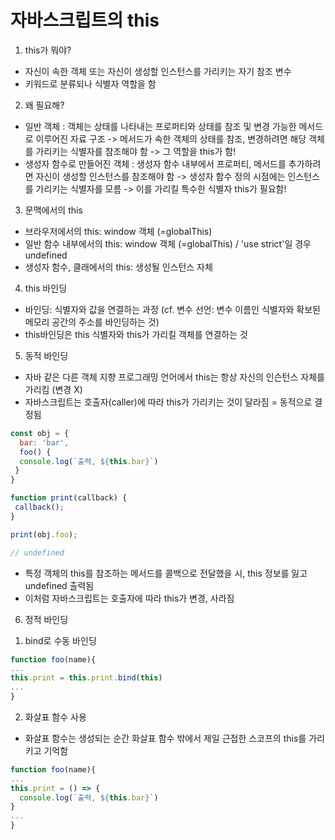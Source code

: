 # 자바스크립트의 this 

1. this가 뭐야?
* 자신이 속한 객체 또는 자신이 생성할 인스턴스를 가리키는 자기 참조 변수 
* 키워드로 분류되나 식별자 역할을 함 

2. 왜 필요해? 
* 일반 객체
: 객체는 상태를 나타내는 프로퍼티와 상태를 참조 및 변경 가능한 메서드로 이루어진 자료 구조
-> 메서드가 속한 객체의 상태를 참조, 변경하려면 해당 객체를 가리키는 식별자를 참조해야 함 
-> 그 역할을 this가 함! 
* 생성자 함수로 만들어진 객체 
: 생성자 함수 내부에서 프로퍼티, 메서드를 추가하려면 자신이 생성할 인스턴스를 참조해야 함 
-> 생성자 함수 정의 시점에는 인스턴스를 가리키는 식별자를 모름 
-> 이를 가리킬 특수한 식별자 this가 필요함! 

3. 문맥에서의 this
* 브라우저에서의 this: window 객체 (=globalThis)
* 일반 함수 내부에서의 this: window 객체 (=globalThis) / 'use strict'일 경우 undefined
* 생성자 함수, 클래에서의 this: 생성될 인스턴스 자체 

4. this 바인딩
* 바인딩: 식별자와 값을 연결하는 과정 
 (cf. 변수 선언: 변수 이름인 식별자와 확보된 메모리 공간의 주소를 바인딩하는 것)
* this바인딩은 this 식별자와 this가 가리킬 객체를 연결하는 것 

5. 동적 바인딩
* 자바 같은 다른 객체 지향 프로그래밍 언어에서 this는 항상 자신의 인슨턴스 자체를 가리킴 (변경 X)
* 자바스크립트는 호출자(caller)에 따라 this가 가리키는 것이 달라짐 = 동적으로 결정됨

```jsx
const obj = {
  bar: 'bar',
  foo() {
  console.log(`출력, ${this.bar}`)
 }
}

function print(callback) {
 callback(); 
}

print(obj.foo);

// undefined
```
* 특정 객체의 this를 참조하는 메서드를 콜백으로 전달했을 시, this 정보를 잃고 undefined 출력됨
* 이처럼 자바스크립트는 호출자에 따라 this가 변경, 사라짐 

6. 정적 바인딩 
1) bind로 수동 바인딩
```jsx
function foo(name){
...
this.print = this.print.bind(this)
...
} 
```
2) 화살표 함수 사용
* 화살표 함수는 생성되는 순간 화살표 함수 밖에서 제일 근접한 스코프의 this를 가리키고 기억함 
```jsx
function foo(name){
...
this.print = () => {
  console.log(`출력, ${this.bar}`)
}
...
} 
```


